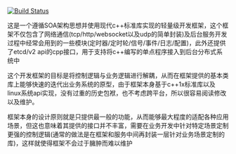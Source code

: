 [![Build Status](https://travis-ci.org/raine0524/base_platform.svg?branch=master)](https://travis-ci.org/raine0524/base_platform)

这是一个遵循SOA架构思想并使用现代c++标准库实现的轻量级开发框架，这个框架不仅包含了网络通信(tcp/http/websocket以及udp的简单封装)及后台服务开发过程中经常会用到的一些模块(定时器/定时轮/信号/事件/日志/配置)，此外还提供了etcd/v2 api的cpp接口，用于支持将c++编写的单点程序接入到后台分布式系统中

这个开发框架的目标是将控制逻辑与业务逻辑进行解耦，从而在框架提供的基本类库上能够快速的迭代出业务系统的原型，由于框架本身基于c++1x标准库以及linux系统api实现，没有过重的历史包袱，也不考虑跨平台，所以很容易阅读修改以及维护。

框架本身的设计原则就是只提供最一般的功能，从而能够最大程度的适配各种应用场景，但这也意味着其提供的接口并不丰富，需要在业务开发中针对特定场景定制更强的控制逻辑(通常的做法是在框架和服务中间再封装一层针对业务场景定制的库)，这样就使得框架不会过于臃肿而难以维护